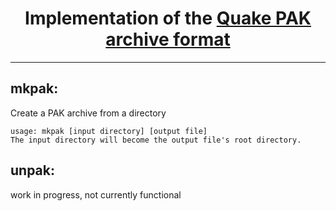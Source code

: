 <h1 align="center">Implementation of the <a href="https://quakewiki.org/wiki/.pak">Quake PAK archive format</a></h1>

---

## mkpak:
Create a PAK archive from a directory
```
usage: mkpak [input directory] [output file]
The input directory will become the output file's root directory.
```

## unpak:
work in progress, not currently functional
